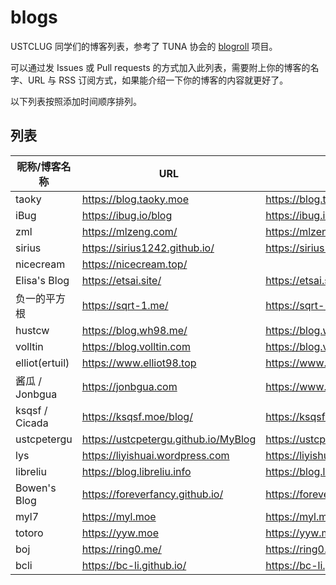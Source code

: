 # blogs

USTCLUG 同学们的博客列表，参考了 TUNA 协会的 [blogroll](https://github.com/tuna/blogroll) 项目。

可以通过发 Issues 或 Pull requests 的方式加入此列表，需要附上你的博客的名字、URL 与 RSS 订阅方式，如果能介绍一下你的博客的内容就更好了。

以下列表按照添加时间顺序排列。

## 列表

| 昵称/博客名称  | URL                                  | RSS                                           |
| -------------- | ------------------------------------ | --------------------------------------------- |
| taoky          | https://blog.taoky.moe               | https://blog.taoky.moe/feed.xml               |
| iBug           | https://ibug.io/blog                 | https://ibug.io/feed.xml                      |
| zml            | https://mlzeng.com/                  | https://mlzeng.com/index.xml                  |
| sirius         | https://sirius1242.github.io/        | https://sirius1242.github.io/feed.xml         |
| nicecream      | https://nicecream.top/               |                                               |
| Elisa's Blog   | https://etsai.site/                  | https://etsai.site/atom.xml                   |
| 负一的平方根   | https://sqrt-1.me/                   | https://sqrt-1.me/?feed=rss2                  |
| hustcw         | https://blog.wh98.me/                | https://blog.wh98.me/atom.xml                 |
| volltin        | https://blog.volltin.com             | https://blog.volltin.com/feed/                |
| elliot(ertuil) | https://www.elliot98.top             | https://www.elliot98.top/index.xml            |
| 酱瓜 / Jonbgua | https://jonbgua.com                  | https://www.jonbgua.com/atom.xml              |
| ksqsf / Cicada | https://ksqsf.moe/blog/              | https://ksqsf.moe/atom.xml                    |
| ustcpetergu    | https://ustcpetergu.github.io/MyBlog | https://ustcpetergu.github.io/MyBlog/feed.xml |
| lys            | https://liyishuai.wordpress.com      | https://liyishuai.wordpress.com/feed/         |
| libreliu       | https://blog.libreliu.info           | https://blog.libreliu.info/atom.xml           |
| Bowen's Blog   | https://foreverfancy.github.io/      | https://foreverfancy.github.io/atom.xml       |
| myl7           | https://myl.moe                      | https://myl.moe/atmo.xml                      |
| totoro         | https://yyw.moe                      | https://yyw.moe/atom.xml                      |
| boj            | https://ring0.me/                    | https://ring0.me/atom.xml                     |
| bcli           | https://bc-li.github.io/             | https://bc-li.github.io/feed.xml              |
